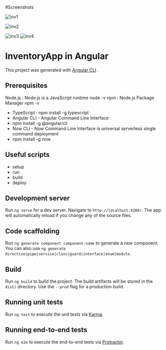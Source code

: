 #Screenshots

![inv1](https://github.com/user-attachments/assets/c617ca4d-b4fe-4eb5-bf99-661b046e652e)

![inv2](https://github.com/user-attachments/assets/a0852584-93a8-47af-8a3f-7609c2af1380)

![inv3](https://github.com/user-attachments/assets/993cebfd-3495-44b8-b249-0da38868b629)
![inv4](https://github.com/user-attachments/assets/54770a59-92ec-4890-b2d8-34aaaca8a4c8)

# InventoryApp in Angular

This project was generated with [Angular CLI](https://github.com/angular/angular-cli) .



## Prerequisites

  Node.js : Node.js is a JavaScript runtime
  node -v
  npm : Node.js Package Manager
  npm -v
- TypeScript : npm install -g typescript
- Angular CLI - Angular Command Line Interface
- npm install -g @angular/cli
- Now CLI - Now Command Line Interface is universal serverless single command deployment
- npm install -g now

## Useful scripts
- setup
- run
- build
- deploy

## Development server

Run `ng serve` for a dev server. Navigate to `http://localhost:4200/`. The app will automatically reload if you change any of the source files.

## Code scaffolding

Run `ng generate component component-name` to generate a new component. You can also use `ng generate directive|pipe|service|class|guard|interface|enum|module`.

## Build

Run `ng build` to build the project. The build artifacts will be stored in the `dist/` directory. Use the `--prod` flag for a production build.

## Running unit tests

Run `ng test` to execute the unit tests via [Karma](https://karma-runner.github.io).

## Running end-to-end tests

Run `ng e2e` to execute the end-to-end tests via [Protractor](http://www.protractortest.org/).


